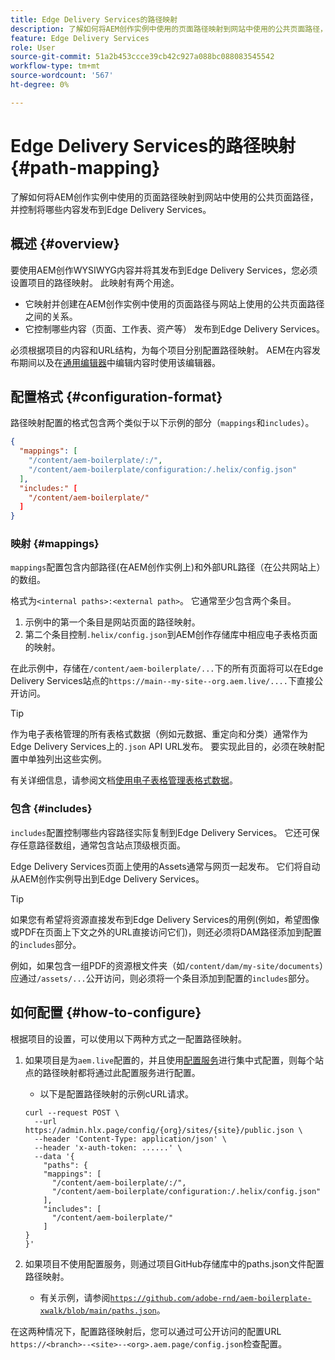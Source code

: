 ```yaml
---
title: Edge Delivery Services的路径映射
description: 了解如何将AEM创作实例中使用的页面路径映射到网站中使用的公共页面路径，并控制将哪些内容发布到Edge Delivery Services。
feature: Edge Delivery Services
role: User
source-git-commit: 51a2b453ccce39cb42c927a088bc088083545542
workflow-type: tm+mt
source-wordcount: '567'
ht-degree: 0%

---
```



# Edge Delivery Services的路径映射 {#path-mapping}

了解如何将AEM创作实例中使用的页面路径映射到网站中使用的公共页面路径，并控制将哪些内容发布到Edge Delivery Services。

## 概述 {#overview}

要使用AEM创作WYSIWYG内容并将其发布到Edge Delivery Services，您必须设置项目的路径映射。 此映射有两个用途。

* 它映射并创建在AEM创作实例中使用的页面路径与网站上使用的公共页面路径之间的关系。
* 它控制哪些内容（页面、工作表、资产等） 发布到Edge Delivery Services。

必须根据项目的内容和URL结构，为每个项目分别配置路径映射。 AEM在内容发布期间以及在[通用编辑器](/help/sites-cloud/authoring/universal-editor/navigation.md)中编辑内容时使用该编辑器。

## 配置格式 {#configuration-format}

路径映射配置的格式包含两个类似于以下示例的部分（`mappings`和`includes`）。

```json
{
  "mappings": [
    "/content/aem-boilerplate/:/",
    "/content/aem-boilerplate/configuration:/.helix/config.json"
  ],
  "includes:" [
    "/content/aem-boilerplate/"
  ]
}
```

### 映射 {#mappings}

`mappings`配置包含内部路径(在AEM创作实例上)和外部URL路径（在公共网站上）的数组。

格式为`<internal paths>:<external path>`。 它通常至少包含两个条目。

1. 示例中的第一个条目是网站页面的路径映射。
1. 第二个条目控制`.helix/config.json`到AEM创作存储库中相应电子表格页面的映射。

在此示例中，存储在`/content/aem-boilerplate/...`下的所有页面将可以在Edge Delivery Services站点的`https://main--my-site--org.aem.live/....`下直接公开访问。

>[!TIP]
>
>作为电子表格管理的所有表格式数据（例如元数据、重定向和分类）通常作为Edge Delivery Services上的`.json` API URL发布。 要实现此目的，必须在映射配置中单独列出这些实例。
>
>有关详细信息，请参阅文档[使用电子表格管理表格式数据](/help/edge/wysiwyg-authoring/tabular-data.md)。

### 包含 {#includes}

`includes`配置控制哪些内容路径实际复制到Edge Delivery Services。 它还可保存任意路径数组，通常包含站点顶级根页面。

Edge Delivery Services页面上使用的Assets通常与网页一起发布。 它们将自动从AEM创作实例导出到Edge Delivery Services。

>[!TIP]
>
>如果您有希望将资源直接发布到Edge Delivery Services的用例(例如，希望图像或PDF在页面上下文之外的URL直接访问它们)，则还必须将DAM路径添加到配置的`includes`部分。
>
>例如，如果包含一组PDF的资源根文件夹（如`/content/dam/my-site/documents`）应通过`/assets/...`公开访问，则必须将一个条目添加到配置的`includes`部分。

## 如何配置 {#how-to-configure}

根据项目的设置，可以使用以下两种方式之一配置路径映射。

1. 如果项目是为`aem.live`配置的，并且使用[配置服务](https://www.aem.live/docs/config-service-setup)进行集中式配置，则每个站点的路径映射都将通过此配置服务进行配置。

   * 以下是配置路径映射的示例cURL请求。

   ```text
   curl --request POST \
     --url https://admin.hlx.page/config/{org}/sites/{site}/public.json \
     --header 'Content-Type: application/json' \
     --header 'x-auth-token: ......' \
     --data '{
       "paths": {
       "mappings": [
         "/content/aem-boilerplate/:/",
         "/content/aem-boilerplate/configuration:/.helix/config.json"
       ],
       "includes": [
         "/content/aem-boilerplate/"
       ]
   }
   }'
   ```

1. 如果项目不使用配置服务，则通过项目GitHub存储库中的paths.json文件配置路径映射。

   * 有关示例，请参阅[`https://github.com/adobe-rnd/aem-boilerplate-xwalk/blob/main/paths.json`](/https://github.com/adobe-rnd/aem-boilerplate-xwalk/blob/main/paths.json)。

在这两种情况下，配置路径映射后，您可以通过可公开访问的配置URL `https://<branch>--<site>--<org>.aem.page/config.json`检查配置。
